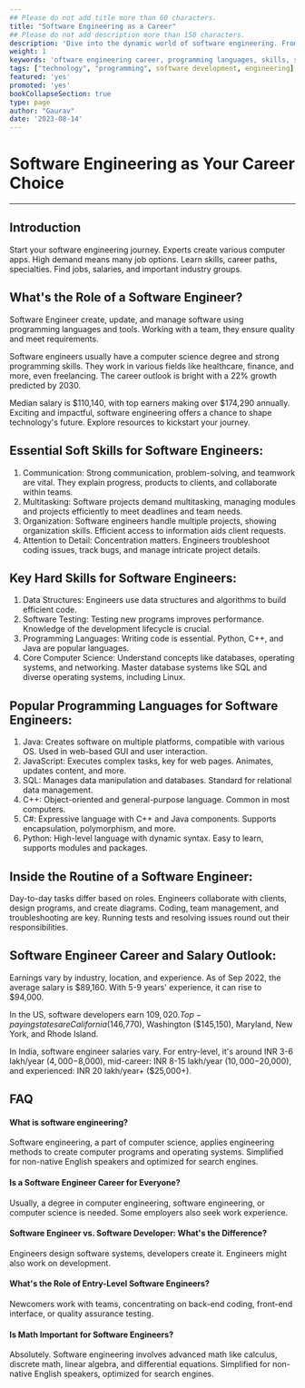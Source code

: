 ```yaml
---
## Please do not add title more than 60 characters.
title: "Software Engineering as a Career"
## Please do not add description more than 150 characters.
description: 'Dive into the dynamic world of software engineering. From coding to innovation, explore education, specialties, and growth opportunities.'
weight: 1
keywords: 'oftware engineering career, programming languages, skills, salaries, growth, software engineer vs developer, entry-level roles, math for software engineers'
tags: ["technology", "programming", software development, engineering]
featured: 'yes'
promoted: 'yes'
bookCollapseSection: true
type: page
author: "Gaurav"
date: '2023-08-14'
---
```



# Software Engineering as Your Career Choice
---
## Introduction

Start your software engineering journey. Experts create various computer apps. High demand means many job options. Learn skills, career paths, specialties. Find jobs, salaries, and important industry groups.

## What's the Role of a Software Engineer?

Software Engineer create, update, and manage software using programming languages and tools. Working with a team, they ensure quality and meet requirements.

Software engineers usually have a computer science degree and strong programming skills. They work in various fields like healthcare, finance, and more, even freelancing. The career outlook is bright with a 22% growth predicted by 2030.

Median salary is $110,140, with top earners making over $174,290 annually. Exciting and impactful, software engineering offers a chance to shape technology's future. Explore resources to kickstart your journey.

## Essential Soft Skills for Software Engineers:
1. Communication: Strong communication, problem-solving, and teamwork are vital. They explain progress, products to clients, and collaborate within teams.
2. Multitasking: Software projects demand multitasking, managing modules and projects efficiently to meet deadlines and team needs.
3. Organization: Software engineers handle multiple projects, showing organization skills. Efficient access to information aids client requests.
4. Attention to Detail: Concentration matters. Engineers troubleshoot coding issues, track bugs, and manage intricate project details.


## Key Hard Skills for Software Engineers:
1. Data Structures: Engineers use data structures and algorithms to build efficient code.
2. Software Testing: Testing new programs improves performance. Knowledge of the development lifecycle is crucial.
3. Programming Languages: Writing code is essential. Python, C++, and Java are popular languages.
4. Core Computer Science: Understand concepts like databases, operating systems, and networking. Master database systems like SQL and diverse operating systems, including Linux.

## Popular Programming Languages for Software Engineers:

1. Java: Creates software on multiple platforms, compatible with various OS. Used in web-based GUI and user interaction.
2. JavaScript: Executes complex tasks, key for web pages. Animates, updates content, and more.
3. SQL: Manages data manipulation and databases. Standard for relational data management.
4. C++: Object-oriented and general-purpose language. Common in most computers.
5. C#: Expressive language with C++ and Java components. Supports encapsulation, polymorphism, and more.
6. Python: High-level language with dynamic syntax. Easy to learn, supports modules and packages.


## Inside the Routine of a Software Engineer:
Day-to-day tasks differ based on roles. Engineers collaborate with clients, design programs, and create diagrams. Coding, team management, and troubleshooting are key. Running tests and resolving issues round out their responsibilities.

## Software Engineer Career and Salary Outlook:
Earnings vary by industry, location, and experience. As of Sep 2022, the average salary is $89,160. With 5-9 years' experience, it can rise to $94,000.

In the US, software developers earn $109,020. Top-paying states are California ($146,770), Washington ($145,150), Maryland, New York, and Rhode Island.

In India, software engineer salaries vary. For entry-level, it's around INR 3-6 lakh/year ($4,000-$8,000), mid-career: INR 8-15 lakh/year ($10,000-$20,000), and experienced: INR 20 lakh/year+ ($25,000+).


## FAQ

#### What is software engineering?
Software engineering, a part of computer science, applies engineering methods to create computer programs and operating systems. Simplified for non-native English speakers and optimized for search engines.

#### Is a Software Engineer Career for Everyone?
Usually, a degree in computer engineering, software engineering, or computer science is needed. Some employers also seek work experience.

#### Software Engineer vs. Software Developer: What's the Difference?
Engineers design software systems, developers create it. Engineers might also work on development.


#### What's the Role of Entry-Level Software Engineers?
Newcomers work with teams, concentrating on back-end coding, front-end interface, or quality assurance testing. 

#### Is Math Important for Software Engineers?
Absolutely. Software engineering involves advanced math like calculus, discrete math, linear algebra, and differential equations. Simplified for non-native English speakers, optimized for search engines.